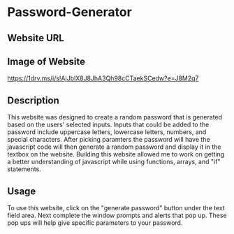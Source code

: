 # Password-Generator

## Website URL

## Image of Website
https://1drv.ms/i/s!AjJbIX8J8JhA3Qh98cCTaekSCedw?e=J8M2q7

## Description
This website was designed to create a random password that is generated based on the users' selected inputs. Inputs that could be added to the password include uppercase letters, lowercase letters, numbers, and special characters. After picking paramters the password will have the javascript code will then generate a random password and display it in the textbox on the website. Building this website allowed me to work on getting a better understanding of javascript while using functions, arrays, and "if" statements. 

## Usage
To use this website, click on the "generate password" button under the text field area. Next complete the window prompts and alerts that pop up. These pop ups will help give specific parameters to your password.

